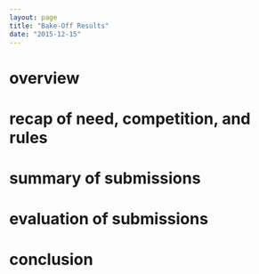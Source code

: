 ```yaml
---
layout: page
title: "Bake-Off Results"
date: "2015-12-15"
---
```


# overview

# recap of need, competition, and rules

# summary of submissions

# evaluation of submissions

# conclusion
